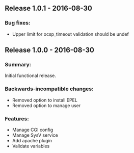 ## Release 1.0.1 - 2016-08-30

### Bug fixes:
 - Upper limit for ocsp_timeout validation should be undef

## Release 1.0.0 - 2016-08-30

### Summary:

Initial functional release.

### Backwards-incompatible changes:

 - Removed option to install EPEL
 - Removed option to manage user

### Features:

 - Manage CGI config
 - Manage SysV service
 - Add apache plugin
 - Validate variables

